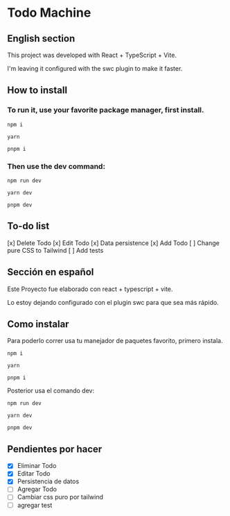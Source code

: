 # Todo Machine

English section
----------------------------------------------------------------------------

This project was developed with React + TypeScript + Vite.

I'm leaving it configured with the swc plugin to make it faster.

## How to install
### To run it, use your favorite package manager, first install.

``npm i`` 

``yarn ``

``pnpm i``

### Then use the dev command:


``npm run dev`` 

``yarn dev``

``pnpm dev``
## To-do list
[x] Delete Todo
[x] Edit Todo
[x] Data persistence
[x] Add Todo
[ ] Change pure CSS to Tailwind
[ ] Add tests



 Sección en español
----------------------------------------------------------------------------

Este Proyecto fue elaborado con react + typescript + vite.

Lo estoy dejando configurado con el plugin swc para que sea más rápido.

## Como instalar

Para poderlo correr usa tu manejador de paquetes favorito, primero instala.

``npm i`` 

``yarn ``

``pnpm i``

Posterior usa el comando dev:

``npm run dev`` 

``yarn dev``

``pnpm dev``

## Pendientes por hacer

- [x] Eliminar Todo
- [x] Editar Todo
- [x] Persistencia de datos
- [ ] Agregar Todo
- [ ] Cambiar css puro por tailwind
- [ ] agregar test
<!-- 
- [@vitejs/plugin-react](https://github.com/vitejs/vite-plugin-react/blob/main/packages/plugin-react/README.md) uses [Babel](https://babeljs.io/) for Fast Refresh
- [@vitejs/plugin-react-swc](https://github.com/vitejs/vite-plugin-react-swc) uses [SWC](https://swc.rs/) for Fast Refresh

## Expanding the ESLint configuration

If you are developing a production application, we recommend updating the configuration to enable type aware lint rules:

- Configure the top-level `parserOptions` property like this:

```js
   parserOptions: {
    ecmaVersion: 'latest',
    sourceType: 'module',
    project: ['./tsconfig.json', './tsconfig.node.json'],
    tsconfigRootDir: __dirname,
   },
```

- Replace `plugin:@typescript-eslint/recommended` to `plugin:@typescript-eslint/recommended-type-checked` or `plugin:@typescript-eslint/strict-type-checked`
- Optionally add `plugin:@typescript-eslint/stylistic-type-checked`
- Install [eslint-plugin-react](https://github.com/jsx-eslint/eslint-plugin-react) and add `plugin:react/recommended` & `plugin:react/jsx-runtime` to the `extends` list -->
